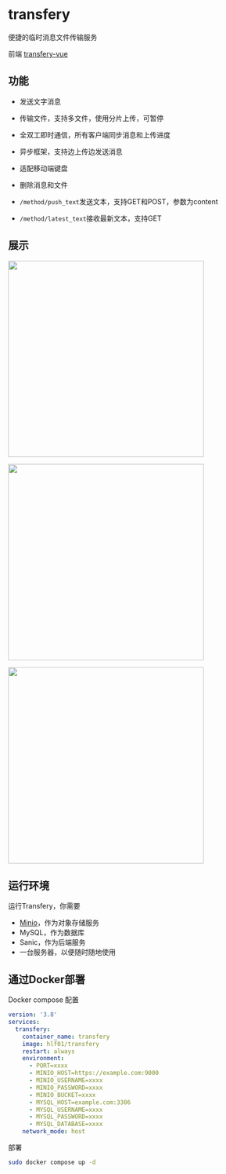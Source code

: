# transfery
便捷的临时消息文件传输服务

前端 [transfery-vue](https://github.com/hlf20010508/transfery-vue)
## 功能
- 发送文字消息
- 传输文件，支持多文件，使用分片上传，可暂停
- 全双工即时通信，所有客户端同步消息和上传进度
- 异步框架，支持边上传边发送消息
- 适配移动端键盘
- 删除消息和文件

- `/method/push_text`发送文本，支持GET和POST，参数为content
- `/method/latest_text`接收最新文本，支持GET

## 展示
<p><img src="https://github.com/hlf20010508/transfery-vue/assets/76218469/f809d6d7-9fc4-4329-bc20-71480918dba8" width="400"></p>
<p><img src="https://github.com/hlf20010508/transfery-vue/assets/76218469/e77a9ca7-1cc2-4939-9a47-343a6e448a0b" width="400"></p>
<p><img src="https://github.com/hlf20010508/transfery-vue/assets/76218469/40fe27ef-78fb-4c53-b4e6-69e32690f432" width="400"></p>

## 运行环境
运行Transfery，你需要
- <a href="https://github.com/minio/minio">Minio</a>，作为对象存储服务
- MySQL，作为数据库
- Sanic，作为后端服务
- 一台服务器，以便随时随地使用

## 通过Docker部署
Docker compose 配置
```yml
version: '3.8'
services:
  transfery:
    container_name: transfery
    image: hlf01/transfery
    restart: always
    environment:
      - PORT=xxxx
      - MINIO_HOST=https://example.com:9000
      - MINIO_USERNAME=xxxx
      - MINIO_PASSWORD=xxxx
      - MINIO_BUCKET=xxxx
      - MYSQL_HOST=example.com:3306
      - MYSQL_USERNAME=xxxx
      - MYSQL_PASSWORD=xxxx
      - MYSQL_DATABASE=xxxx
    network_mode: host
```

部署
```sh
sudo docker compose up -d
```